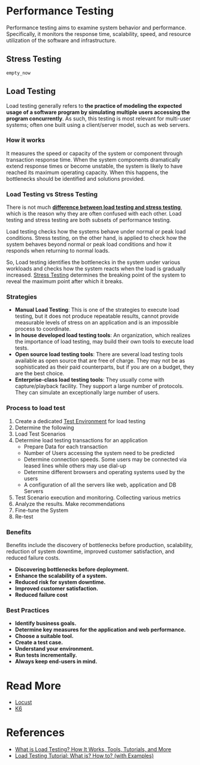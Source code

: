 # Performance Testing

Performance testing aims to examine system behavior and performance. Specifically, it monitors the response time, scalability, speed, and resource utilization of the software and infrastructure.

## Stress Testing

`empty_now`

## Load Testing

Load testing generally refers to **the practice of modeling the expected usage of a software program by simulating multiple users accessing the program concurrently**. As such, this testing is most relevant for multi-user systems; often one built using a client/server model, such as web servers.

### How it works

It measures the speed or capacity of the system or component through transaction response time. When the system components dramatically extend response times or become unstable, the system is likely to have reached its maximum operating capacity. When this happens, the bottlenecks should be identified and solutions provided.

### Load Testing vs Stress Testing

There is not much **[difference between load testing and stress testing](https://stackify.com/load-testing-vs-performance-testing-vs-stress-testing/)**, which is the reason why they are often confused with each other. Load testing and stress testing are both subsets of performance testing.

Load testing checks how the systems behave under normal or peak load conditions. Stress testing, on the other hand, is applied to check how the system behaves beyond normal or peak load conditions and how it responds when returning to normal loads.

So, Load testing identifies the bottlenecks in the system under various workloads and checks how the system reacts when the load is gradually increased. [Stress Testing](https://www.guru99.com/stress-testing-tutorial.html) determines the breaking point of the system to reveal the maximum point after which it breaks.

### Strategies

- **Manual Load Testing**: This is one of the strategies to execute load testing, but it does not produce repeatable results, cannot provide measurable levels of stress on an application and is an impossible process to coordinate.
- **In house developed load testing tools**: An organization, which realizes the importance of load testing, may build their own tools to execute load tests.
- **Open source load testing tools**: There are several load testing tools available as open source that are free of charge. They may not be as sophisticated as their paid counterparts, but if you are on a budget, they are the best choice.
- **Enterprise-class load testing tools**: They usually come with capture/playback facility. They support a large number of protocols. They can simulate an exceptionally large number of users.

### Process to load test

1. Create a dedicated [Test Environment](https://www.guru99.com/test-environment-software-testing.html) for load testing
2. Determine the following
3. Load Test Scenarios
4. Determine load testing transactions for an application
    - Prepare Data for each transaction
    - Number of Users accessing the system need to be predicted
    - Determine connection speeds. Some users may be connected via leased lines while others may use dial-up
    - Determine different browsers and operating systems used by the users
    - A configuration of all the servers like web, application and DB Servers
5. Test Scenario execution and monitoring. Collecting various metrics
6. Analyze the results. Make recommendations
7. Fine-tune the System
8. Re-test

### Benefits

Benefits include the discovery of bottlenecks before production, scalability, reduction of system downtime, improved customer satisfaction, and reduced failure costs.

- **Discovering bottlenecks before deployment.**
- **Enhance the scalability of a system.**
- **Reduced risk for system downtime.**
- **Improved customer satisfaction.**
- **Reduced failure cost**

### Best Practices

- **Identify business goals.**
- **Determine key measures for the application and web performance.**
- **Choose a suitable tool.**
- **Create a test case.**
- **Understand your environment.**
- **Run tests incrementally.**
- **Always keep end-users in mind.**

# Read More
- [Locust](Locust.md)
- [K6](K6.md)

# References

- [What is Load Testing? How It Works, Tools, Tutorials, and More](https://stackify.com/what-is-load-testing/)
- [Load Testing Tutorial: What is? How to? (with Examples)](https://www.guru99.com/load-testing-tutorial.html#7)

